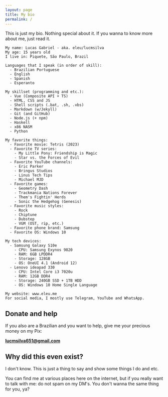 ```yaml
---
layout: page
title: My bio
permalink: /
---
```

This is just my bio. Nothing special about it. If you wanna to know more about me, just read it.
```
My name: Lucas Gabriel - aka. eleu/lucmsilva
My age: 15 years old
I live in: Piquete, São Paulo, Brazil

Languages that I speak (in order of skill):
  - Brazilian Portuguese
  - English
  - Spanish
  - Esperanto

My skillset (programming and etc.):
  - Vue (Composite API + TS)
  - HTML, CSS and JS
  - Shell scripts (.bat, .sh, .vbs)
  - Markdown (w/Jekyll)
  - Git (and GitHub)
  - Node.js (+ npm)
  - Haskell
  - x86 NASM
  - Python
 
My favorite things:
  - Favorite movie: Tetris (2023)
  - Favorite TV series:
    - My Little Pony: Friendship is Magic
    - Star vs. the Forces of Evil
  - Favorite YouTube channels:
    - Eric Parker
    - Bringus Studios
    - Linus Tech Tips
    - Michael MJD
  - Favorite games:
    - Geometry Dash
    - Trackmania Nations Forever
    - Them's Fightin' Herds
    - Sonic the Hedgehog (Genesis)
  - Favorite music styles:
    - Rock
    - Chiptune
    - Dubstep
    - VGM (OST, rip, etc.)
  - Favorite phone brand: Samsung
  - Favorite OS: Windows 10

My tech devices:
  - Samsung Galaxy S10e
    - CPU: Samsung Exynos 9820
    - RAM: 6GB LPDDR4
    - Storage: 128GB
    - OS: OneUI 4.1 (Android 12)
  - Lenovo ideapad 330
    - CPU: Intel Core i3 7020u
    - RAM: 12GB DDR4
    - Storage: 240GB SSD + 1TB HDD
    - OS: Windows 10 Home Single Language

My website: www.eleu.me
For social media, I mostly use Telegram, YouTube and WhatsApp.
```
## Donate and help
If you also are a Brazilian and you want to help, give me your precious money on my Pix:

**lucmsilva651@gmail.com**

## Why did this even exist?
I don't know. This is just a thing to say and show some things I do and etc.

You can find me at various places here on the internet, but if you really want to talk with me: do not spam on my DM's. You don't wanna the same thing for you, ya?
